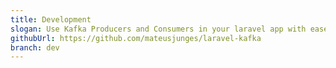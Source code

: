 ```yaml
---
title: Development
slogan: Use Kafka Producers and Consumers in your laravel app with ease!
githubUrl: https://github.com/mateusjunges/laravel-kafka
branch: dev
---
```

